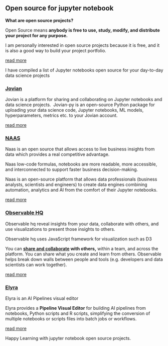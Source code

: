 ## Open source for jupyter notebook

**What are open source projects?**

Open Source means **anybody is free to use, study, modify, and distribute your project for any purpose.**

I am personally interested in open source projects because it is free, and it is also a good way to build your project portfolio.

[read more](https://opensource.guide/starting-a-project/)

I have compiled a list of Jupyter notebooks open source for your day-to-day data science projects

### [Jovian](http://jovian.ai)

Jovian is a platform for sharing and collaborating on Jupyter notebooks and data science projects. 
Jovian-py is an open-source Python package for uploading your data science code, Jupyter notebooks, ML models, hyperparameters, metrics etc. to your Jovian account.

[read more](https://jovian.ai/docs/)

### [NAAS](https://www.naas.ai/)

Naas is an open source that allows access to live business insights from data which provides a real competitive advantage.

Naas low-code formulas, notebooks are more readable, more accessible, and interconnected to support faster business decision-making.

Naas is an open-source platform that allows data professionals (business analysts, scientists and engineers) to create data engines combining automation, analytics and AI from the comfort of their Jupyter notebooks.

[read more](https://docs.naas.ai/)

### [Observable HQ](https://observablehq.com/)

Observable hq reveal insights from your data, collaborate with others, and use visualizations to present those insights to others.

Observable hq uses JavaScript framework for visualization such as D3

You can **[share and collaborate](https://observablehq.com/teams) with others,** within a team, and across the platform. You can share what you create and learn from others. Observable helps break down walls between people and tools (e.g. developers and data scientists can work together).

[read more](https://observablehq.com/@observablehq/documentation)

### [Elyra](https://elyra.readthedocs.io/en/latest/getting_started/overview.html)

Elyra is an AI Pipelines visual editor

Elyra provides a **Pipeline Visual Editor** for building AI pipelines from notebooks, Python scripts and R scripts, simplifying the conversion of multiple notebooks or scripts files into batch jobs or workflows.

[read more](https://elyra.readthedocs.io/en/latest/getting_started/installation.html)

Happy Learning with jupyter notebook open source projects.